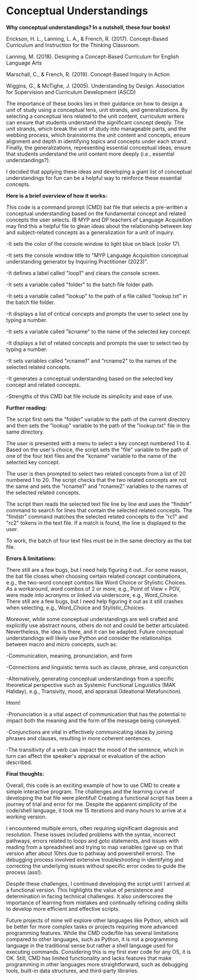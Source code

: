 # Conceptual Understandings

**Why conceptual understandings? In a nutshell, these four books!**

  Erickson, H. L., Lanning, L. A., & French, R. (2017). Concept-Based Curriculum and Instruction for the Thinking Classroom. 

  Lanning, M. (2018). Designing a Concept-Based Curriculum for English Language Arts

  Marschall, C., & French, R. (2019). Concept-Based Inquiry in Action 

  Wiggins, G., & McTighe, J. (2005). Understanding by Design. Association for Supervision and Curriculum Development (ASCD)

The importance of these books lies in their guidance on how to design a unit of study using a conceptual lens, unit strands, and generalizations. By selecting a conceptual lens related to the unit content, curriculum writers can ensure that students understand the significant concept deeply. The unit strands, which break the unit of study into manageable parts, and the webbing process, which brainstorms the unit content and concepts, ensure alignment and depth in identifying topics and concepts under each strand. Finally, the generalizations, representing essential conceptual ideas, ensure that students understand the unit content more deeply (i.e., essential understandings?). 

I decided that applying these ideas and developing a giant list of conceptual understandings for fun can be a helpful way to reinforce these essential concepts.

**Here is a brief overview of how it works:**

This code is a command prompt (CMD) bat file that selects a pre-written a conceptual understanding based on the fundamental concept and related concepts the user selects. IB MYP and DP teachers of Language Acquisition may find this a helpful file to glean ideas about the relationship between key and subject-related concepts as a generalization for a unit of inquiry.

  -It sets the color of the console window to light blue on black (color 17).
  
  -It sets the console window title to "MYP Language Acquisition conceptual understanding generator by Inquiring Practitioner (2023)".
  
  -It defines a label called "loop1" and clears the console screen.
  
  -It sets a variable called "folder" to the batch file folder path.
  
  -It sets a variable called "lookup" to the path of a file called "lookup.txt" in the batch file folder.
  
  -It displays a list of critical concepts and prompts the user to select one by typing a number.
  
  -It sets a variable called "kcname" to the name of the selected key concept.
  
  -It displays a list of related concepts and prompts the user to select two by typing a number.
  
  -It sets variables called "rcname1" and "rcname2" to the names of the selected related concepts.
  
  -It generates a conceptual understanding based on the selected key concept and related concepts.
  
  -Strengths of this CMD bat file include its simplicity and ease of use.  

**Further reading:**

The script first sets the "folder" variable to the path of the current directory and then sets the "lookup" variable to the path of the "lookup.txt" file in the same directory. 

The user is presented with a menu to select a key concept numbered 1 to 4. Based on the user's choice, the script sets the "file" variable to the path of one of the four text files and the "kcname" variable to the name of the selected key concept.

The user is then prompted to select two related concepts from a list of 20 numbered 1 to 20. The script checks that the two related concepts are not the same and sets the "rcname1" and "rcname2" variables to the names of the selected related concepts.

The script then reads the selected text file line by line and uses the "findstr" command to search for lines that contain the selected related concepts. The "findstr" command matches the selected related concepts to the "rc1" and "rc2" tokens in the text file. If a match is found, the line is displayed to the user.

To work, the batch of four text files must be in the same directory as the bat file.

**Errors & limitations:**

There still are a few bugs, but I need help figuring it out...For some reason, the bat file closes when choosing certain related concept combinations, e.g., the two-word concept combos like Word Choice or Stylistic Choices. As a workaround, word combos of 2 or more, e.g., Point of View = POV, were made into acronyms or linked via underscore, e.g., Word_Choice. There still are a few bugs, but I need help figuring it out as it still crashes when selecting, e.g., Word_Choice and Stylistic_Choices. 

Moreover, while some conceptual understandings are well crafted and explicitly use abstract nouns, others do not and could be better articulated. Nevertheless, the idea is there, and it can be adapted. Future conceptual understandings will likely use Python and consider the relationships between macro and micro concepts, such as:

  -Communication, meaning, pronunciation, and form
  
  -Connections and linguistic terms such as clause, phrase, and conjunction
  
  -Alternatively, generating conceptual understandings from a specific theoretical perspective such as Systemic Functional Linguistics (MAK Haliday),       e.g., Transivity, mood, and appraisal (Ideational Metafunction). 

Hmm! 

  -Pronunciation is a vital aspect of communication that has the potential to impact both the meaning and the form of the message being conveyed. 
  
  -Conjunctions are vital in effectively communicating ideas by joining phrases and clauses, resulting in more coherent sentences.

  -The transitivity of a verb can impact the mood of the sentence, which in turn can affect the speaker's appraisal or evaluation of the action described.

**Final thoughts:**

Overall, this code is an exciting example of how to use CMD to create a simple interactive program. The challenges and the learning curve of developing the bat file were plentiful! Creating a functional script has been a journey of trial and error for me. Despite the apparent simplicity of the code/shell language, it took me 15 iterations and many hours to arrive at a working version.

I encountered multiple errors, often requiring significant diagnosis and resolution. These issues included problems with the syntax, incorrect pathways, errors related to loops and goto statements, and issues with reading from a spreadsheet and trying to map variables (gave up on that version after about 10hrs due to pathway and powershell errors). The debugging process involved extensive troubleshooting in identifying and correcting the underlying issues without specific error codes to guide the process (ass!). 

Despite these challenges, I continued developing the script until I  arrived at a functional version. This highlights the value of persistence and determination in facing technical challenges. It also underscores the importance of learning from mistakes and continually refining coding skills to develop more efficient and effective scripts.

Future projects of mine will explore other languages like Python, which will be better for more complex tasks or projects requiring more advanced programming features. While the CMD code/file has several limitations compared to other languages, such as Python, it is not a programming language in the traditional sense but rather a shell language used for executing commands. Considering this is my first ever code for any OS, it is OK. Still, CMD has limited functionality and lacks features that make programming in other languages more straightforward, such as debugging tools, built-in data structures, and third-party libraries. 



